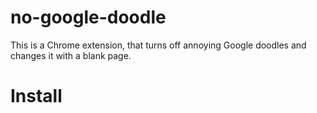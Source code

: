 no-google-doodle
==========

This is a Chrome extension, that turns off annoying Google doodles and changes it with a blank page.

# Install



